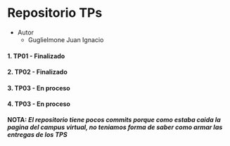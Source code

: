 # Repositorio TPs

* Autor
    * Guglielmone Juan Ignacio

#### 1. TP01 - Finalizado
#### 2. TP02 - Finalizado
#### 3. TP03 - En proceso
#### 4. TP03 - En proceso

**NOTA: _El repositorio tiene pocos commits porque como estaba caida la pagina del campus virtual, no teniamos forma de saber como armar las entregas de los TPS_**
